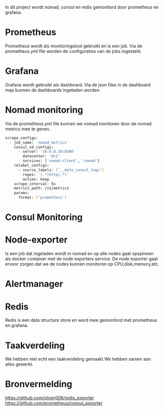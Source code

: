 In dit project wordt nomad, consul en redis gemonitord door prometheus en grafana.

# Prometheus
Prometheus wordt als monitoringstool gebruikt en is een job. Via de prometheus.yml file worden de configuraties van de jobs ingesteld. 

# Grafana
Grafana wordt gebruikt als dashboard. Via de json files in de dashboard map kunnen de dashboards ingeladen worden.

# Nomad monitoring
Via de prometheus.yml file kunnen we nomad monitoren door de nomad metrics mee te geven.

```bash
scrape_configs:
  - job_name: 'nomad_metrics'
    consul_sd_configs:
      - server: '10.0.0.10:8500'
        datacenter: 'dc1'
        services: ['nomad-client', 'nomad']
    relabel_configs:
      - source_labels: ['__meta_consul_tags']
        regex: '(.*)http(.*)'
        action: keep
    scrape_interval: 5s
    metrics_path: /v1/metrics
    params:
      format: ['prometheus']
```     

# Consul Monitoring


# Node-exporter
Is een job dat ingeladen wordt in nomad en op alle nodes gaat opspinnen als docker container met de node exporters service. 
De node exporter gaat ervoor zorgen dat we de nodes kunnen monitoren op CPU,disk,memory,etc.


# Alertmanager


# Redis
Redis is een data structure store en word mee gemonitord met prometheus en grafana.

# Taakverdeling
We hebben niet echt een taakverdeling gemaakt.We hebben samen aan alles gewerkt.

# Bronvermelding

https://github.com/oliver006/redis_exporter <br>
https://github.com/prometheus/consul_exporter <br>


